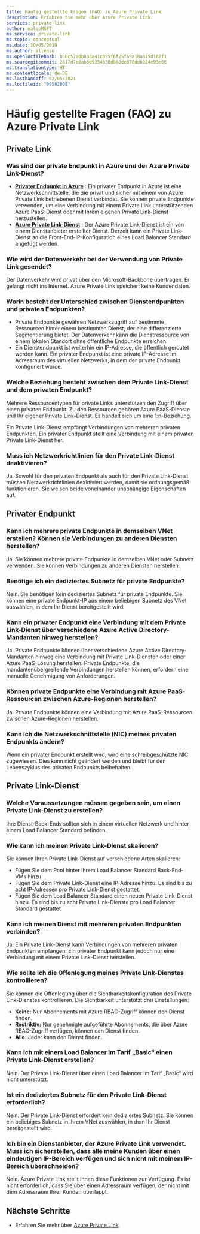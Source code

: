 ```yaml
---
title: Häufig gestellte Fragen (FAQ) zu Azure Private Link
description: Erfahren Sie mehr über Azure Private Link.
services: private-link
author: malopMSFT
ms.service: private-link
ms.topic: conceptual
ms.date: 10/05/2019
ms.author: allensu
ms.openlocfilehash: b56c57a0b803a41c095f6f25f69a18a815d182f1
ms.sourcegitcommit: 2817d7e0ab8d9354338d860de878dd6024e93c66
ms.translationtype: HT
ms.contentlocale: de-DE
ms.lasthandoff: 02/05/2021
ms.locfileid: "99582008"
---
```

# <a name="azure-private-link-frequently-asked-questions-faq"></a>Häufig gestellte Fragen (FAQ) zu Azure Private Link

## <a name="private-link"></a>Private Link

### <a name="what-is-azure-private-endpoint-and-azure-private-link-service"></a>Was sind der private Endpunkt in Azure und der Azure Private Link-Dienst?

- **[Privater Endpunkt in Azure](private-endpoint-overview.md)** : Ein privater Endpunkt in Azure ist eine Netzwerkschnittstelle, die Sie privat und sicher mit einem von Azure Private Link betriebenen Dienst verbindet. Sie können private Endpunkte verwenden, um eine Verbindung mit einem Private Link unterstützenden Azure PaaS-Dienst oder mit Ihrem eigenen Private Link-Dienst herzustellen.
- **[Azure Private Link-Dienst](private-link-service-overview.md)** : Der Azure Private Link-Dienst ist ein von einem Dienstanbieter erstellter Dienst. Derzeit kann ein Private Link-Dienst an die Front-End-IP-Konfiguration eines Load Balancer Standard angefügt werden. 

### <a name="how-is-traffic-being-sent-when-using-private-link"></a>Wie wird der Datenverkehr bei der Verwendung von Private Link gesendet?
Der Datenverkehr wird privat über den Microsoft-Backbone übertragen. Er gelangt nicht ins Internet. Azure Private Link speichert keine Kundendaten.
 
### <a name="what-is-the-difference-between-service-endpoints-and-private-endpoints"></a>Worin besteht der Unterschied zwischen Dienstendpunkten und privaten Endpunkten?
- Private Endpunkte gewähren Netzwerkzugriff auf bestimmte Ressourcen hinter einem bestimmten Dienst, der eine differenzierte Segmentierung bietet. Der Datenverkehr kann die Dienstressource von einem lokalen Standort ohne öffentliche Endpunkte erreichen.
- Ein Dienstendpunkt ist weiterhin ein IP-Adresse, die öffentlich geroutet werden kann.  Ein privater Endpunkt ist eine private IP-Adresse im Adressraum des virtuellen Netzwerks, in dem der private Endpunkt konfiguriert wurde.

### <a name="what-is-the-relationship-between-private-link-service-and-private-endpoint"></a>Welche Beziehung besteht zwischen dem Private Link-Dienst und dem privaten Endpunkt?
Mehrere Ressourcentypen für private Links unterstützen den Zugriff über einen privaten Endpunkt. Zu den Ressourcen gehören Azure PaaS-Dienste und Ihr eigener Private Link-Dienst. Es handelt sich um eine 1:n-Beziehung. 

Ein Private Link-Dienst empfängt Verbindungen von mehreren privaten Endpunkten. Ein privater Endpunkt stellt eine Verbindung mit einem privaten Private Link-Dienst her.    

### <a name="do-i-need-to-disable-network-policies-for-private-link"></a>Muss ich Netzwerkrichtlinien für den Private Link-Dienst deaktivieren?
Ja. Sowohl für den privaten Endpunkt als auch für den Private Link-Dienst müssen Netzwerkrichtlinien deaktiviert werden, damit sie ordnungsgemäß funktionieren. Sie weisen beide voneinander unabhängige Eigenschaften auf.

## <a name="private-endpoint"></a>Privater Endpunkt 
 
### <a name="can-i-create-multiple-private-endpoints-in-same-vnet-can-they-connect-to-different-services"></a>Kann ich mehrere private Endpunkte in demselben VNet erstellen? Können sie Verbindungen zu anderen Diensten herstellen? 
Ja. Sie können mehrere private Endpunkte in demselben VNet oder Subnetz verwenden. Sie können Verbindungen zu anderen Diensten herstellen.  
 
### <a name="do-i-require-a-dedicated-subnet-for-private-endpoints"></a>Benötige ich ein dediziertes Subnetz für private Endpunkte? 
Nein. Sie benötigen kein dediziertes Subnetz für private Endpunkte. Sie können eine private Endpunkt-IP aus einem beliebigen Subnetz des VNet auswählen, in dem Ihr Dienst bereitgestellt wird.  
 
### <a name="can-a-private-endpoint-connect-to-private-link-services-across-azure-active-directory-tenants"></a>Kann ein privater Endpunkt eine Verbindung mit dem Private Link-Dienst über verschiedene Azure Active Directory-Mandanten hinweg herstellen? 
Ja. Private Endpunkte können über verschiedene Azure Active Directory-Mandanten hinweg eine Verbindung mit Private Link-Diensten oder einer Azure PaaS-Lösung herstellen. Private Endpunkte, die mandantenübergreifende Verbindungen herstellen können, erfordern eine manuelle Genehmigung von Anforderungen. 
 
### <a name="can-private-endpoint-connect-to-azure-paas-resources-across-azure-regions"></a>Können private Endpunkte eine Verbindung mit Azure PaaS-Ressourcen zwischen Azure-Regionen herstellen?
Ja. Private Endpunkte können eine Verbindung mit Azure PaaS-Ressourcen zwischen Azure-Regionen herstellen.

### <a name="can-i-modify-my-private-endpoint-network-interface-nic-"></a>Kann ich die Netzwerkschnittstelle (NIC) meines privaten Endpunkts ändern?
Wenn ein privater Endpunkt erstellt wird, wird eine schreibgeschützte NIC zugewiesen. Dies kann nicht geändert werden und bleibt für den Lebenszyklus des privaten Endpunkts beibehalten.

## <a name="private-link-service"></a>Private Link-Dienst
 
### <a name="what-are-the-pre-requisites-for-creating-a-private-link-service"></a>Welche Voraussetzungen müssen gegeben sein, um einen Private Link-Dienst zu erstellen? 
Ihre Dienst-Back-Ends sollten sich in einem virtuellen Netzwerk und hinter einem Load Balancer Standard befinden.
 
### <a name="how-can-i-scale-my-private-link-service"></a>Wie kann ich meinen Private Link-Dienst skalieren? 
Sie können Ihren Private Link-Dienst auf verschiedene Arten skalieren: 
- Fügen Sie dem Pool hinter Ihrem Load Balancer Standard Back-End-VMs hinzu. 
- Fügen Sie dem Private Link-Dienst eine IP-Adresse hinzu. Es sind bis zu acht IP-Adressen pro Private Link-Dienst gestattet.  
- Fügen Sie dem Load Balancer Standard einen neuen Private Link-Dienst hinzu. Es sind bis zu acht Private Link-Dienste pro Load Balancer Standard gestattet.   

### <a name="can-i-connect-my-service-to-multiple-private-endpoints"></a>Kann ich meinen Dienst mit mehreren privaten Endpunkten verbinden?
Ja. Ein Private Link-Dienst kann Verbindungen von mehreren privaten Endpunkten empfangen. Ein privater Endpunkt kann jedoch nur eine Verbindung mit einem Private Link-Dienst herstellen.  
 
### <a name="how-should-i-control-the-exposure-of-my-private-link-service"></a>Wie sollte ich die Offenlegung meines Private Link-Dienstes kontrollieren?
Sie können die Offenlegung über die Sichtbarkeitskonfiguration des Private Link-Dienstes kontrollieren. Die Sichtbarkeit unterstützt drei Einstellungen:

- **Keine:** Nur Abonnements mit Azure RBAC-Zugriff können den Dienst finden. 
- **Restriktiv:** Nur genehmigte aufgeführte Abonnements, die über Azure RBAC-Zugriff verfügen, können den Dienst finden. 
- **Alle**: Jeder kann den Dienst finden. 
 
### <a name="can-i-create-a-private-link-service-with-basic-load-balancer"></a>Kann ich mit einem Load Balancer im Tarif „Basic“ einen Private Link-Dienst erstellen? 
Nein. Der Private Link-Dienst über einen Load Balancer im Tarif „Basic“ wird nicht unterstützt.
 
### <a name="is-a-dedicated-subnet-required-for-private-link-service"></a>Ist ein dediziertes Subnetz für den Private Link-Dienst erforderlich? 
Nein. Der Private Link-Dienst erfordert kein dediziertes Subnetz. Sie können ein beliebiges Subnetz in Ihrem VNet auswählen, in dem Ihr Dienst bereitgestellt wird.   

### <a name="im-a-service-provider-using-azure-private-link-do-i-need-to-make-sure-all-my-customers-have-unique-ip-space-and-dont-overlap-with-my-ip-space"></a>Ich bin ein Dienstanbieter, der Azure Private Link verwendet. Muss ich sicherstellen, dass alle meine Kunden über einen eindeutigen IP-Bereich verfügen und sich nicht mit meinem IP-Bereich überschneiden? 
Nein. Azure Private Link stellt Ihnen diese Funktionen zur Verfügung. Es ist nicht erforderlich, dass Sie über einen Adressraum verfügen, der nicht mit dem Adressraum Ihrer Kunden überlappt. 

##  <a name="next-steps"></a>Nächste Schritte

- Erfahren Sie mehr über [Azure Private Link](private-link-overview.md).
